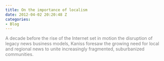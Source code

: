```yaml
---
title: On the importance of localism
date: 2012-04-02 20:20:48 Z
categories:
- Blog
---
```


<p><span style="color: #808080;">A decade before the rise of the Internet set in motion the disruption of legacy news business models, Kaniss foresaw the growing need for local and regional news to unite increasingly fragmented, suburbanized communities.</span></p>
